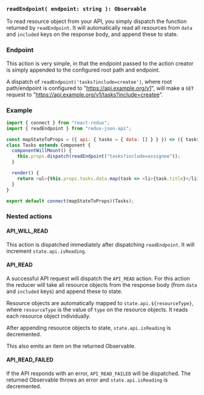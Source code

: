 ### `readEndpoint( endpoint: string ): Observable`

To read resource object from your API, you simply dispatch the function returned by `readEndpoint`. It will automatically read all resources from `data` and `included` keys on the response body, and append these to state.

### Endpoint

This action is very simple, in that the endpoint passed to the action creator is simply appended to the configured root path and endpoint.

A dispatch of `readEndpoint('tasks?include=createe')`, where root path/endpoint is configured to "https://api.example.org/v1", will make a `GET` request to "https://api.example.org/v1/tasks?include=createe".

### Example

```js
import { connect } from "react-redux";
import { readEndpoint } from "redux-json-api";

const mapStateToProps = ({ api: { tasks = { data: [] } } }) => ({ tasks });
class Tasks extends Component {
  componentWillMount() {
    this.props.dispatch(readEndpoint("tasks?include=assignee"));
  }

  render() {
    return <ul>{this.props.tasks.data.map(task => <li>{task.title}</li>)}</ul>;
  }
}

export default connect(mapStateToProps)(Tasks);
```

### Nested actions

#### API_WILL_READ

This action is dispatched immediately after dispatching `readEndpoint`. It will increment `state.api.isReading`.

#### API_READ

A successful API request will dispatch the `API_READ` action. For this action the reducer will take all resource objects from the response body (from `data` and `included` keys) and append these to state.

Resource objects are automatically mapped to `state.api.${resourceType}`, where `resourceType` is the value of `type` on the resource objects. It reads each resource object individually.

After appending resource objects to state, `state.api.isReading` is decremented.

This also emits an item on the returned Observable.

#### API_READ_FAILED

If the API responds with an error, `API_READ_FAILED` will be dispatched. The returned Observable throws an error and `state.api.isReading` is decremented.
